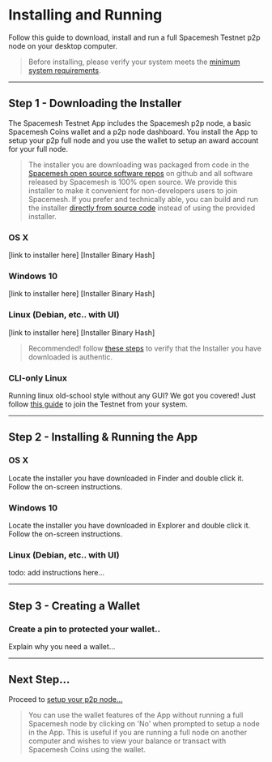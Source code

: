 # Installing and Running

Follow this guide to download, install and run a full Spacemesh Testnet p2p node on your desktop computer.

> Before installing, please verify your system meets the [minimum system requirements](requirements.md).

---

## Step 1 - Downloading the Installer

The Spacemesh Testnet App includes the Spacemesh p2p node, a basic Spacemesh Coins wallet and a p2p node dashboard. You install the App to setup your p2p full node and you use the wallet to setup an award account for your full node.

> The installer you are downloading was packaged from code in the [Spacemesh open source software repos](https://github.com/spacemeshos) on github and all software released by Spacemesh is 100% open source. We provide this installer to make it convenient for non-developers users to join Spacemesh. If you prefer and technically able, you can build and run the installer [directly from source code](soruce.md) instead of using the provided installer.


### OS X
[link to installer here]
[Installer Binary Hash]

### Windows 10
[link to installer here]
[Installer Binary Hash]

### Linux (Debian, etc.. with UI)
[link to installer here]
[Installer Binary Hash]

> Recommended! follow [these steps](auth.md) to verify that the Installer you have  downloaded is authentic.

### CLI-only Linux

Running linux old-school style without any GUI? We got you covered! Just follow [this guide](no_gui_linux.md) to join the Testnet from your system.

---

## Step 2 - Installing & Running the App

### OS X
Locate the installer you have downloaded in Finder and double click it. Follow the on-screen instructions.

### Windows 10
Locate the installer you have downloaded in Explorer and double click it. Follow the on-screen instructions.

### Linux (Debian, etc.. with UI)
todo: add instructions here...

---

## Step 3 - Creating a Wallet

### Create a pin to protected your wallet..
Explain why you need a wallet...

---

## Next Step...

Proceed to [setup your p2p node...](setup.md)

> You can use the wallet features of the App without running a full Spacemesh node by clicking on 'No' when prompted to setup a node in the App. This is useful if you are running a full node on another computer and wishes to view your balance or transact with Spacemesh Coins using the wallet.
